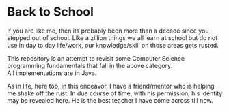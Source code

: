 # Back to School

If you are like me, then its probably been more than a decade since you stepped out of school.
Like a zillion things we all learn at school but do not use in day to day life/work, our knowledge/skill on those areas gets rusted.

This repository is an attempt to revisit some Computer Science programming fundamentals that fall in the above category.  
All implementations are in Java.

As in life, here too, in this endeavor, I have a friend/mentor who is helping me shake off the rust.
In due course of time, with his permission, his identity may be revealed here.
He is the best teacher I have come across till now.

